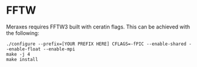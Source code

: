 # FFTW

Meraxes requires FFTW3 built with ceratin flags.  This can be achieved with the following:

```
./configure --prefix=[YOUR PREFIX HERE] CFLAGS=-fPIC --enable-shared --enable-float --enable-mpi
make -j 4
make install
```
